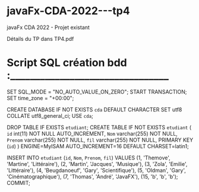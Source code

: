 # javaFx-CDA-2022---tp4
javaFx CDA 2022 - Projet existant


Détails du TP dans TP4.pdf


# Script SQL création bdd :________________________________

SET SQL_MODE = "NO_AUTO_VALUE_ON_ZERO";
START TRANSACTION;
SET time_zone = "+00:00";

CREATE DATABASE IF NOT EXISTS `cda` DEFAULT CHARACTER SET utf8 COLLATE utf8_general_ci;
USE `cda`;

DROP TABLE IF EXISTS `etudiant`;
CREATE TABLE IF NOT EXISTS `etudiant` (
  `id` int(11) NOT NULL AUTO_INCREMENT,
  `Nom` varchar(255) NOT NULL,
  `Prenom` varchar(255) NOT NULL,
  `fil` varchar(255) NOT NULL,
  PRIMARY KEY (`id`)
) ENGINE=MyISAM AUTO_INCREMENT=16 DEFAULT CHARSET=latin1;

INSERT INTO `etudiant` (`id`, `Nom`, `Prenom`, `fil`) VALUES
(1, 'Themove', 'Martine', 'Littéraire'),
(2, 'Martin', 'Jacques', 'Musique'),
(3, 'Zola', 'Emilie', 'Littéraire'),
(4, 'Beugdanoeuf', 'Gary', 'Scientifique'),
(5, 'Oldman', 'Gary', 'Cinématographique'),
(7, 'Thomas', 'André', 'JavaFX'),
(15, 'b', 'b', 'b');
COMMIT;
